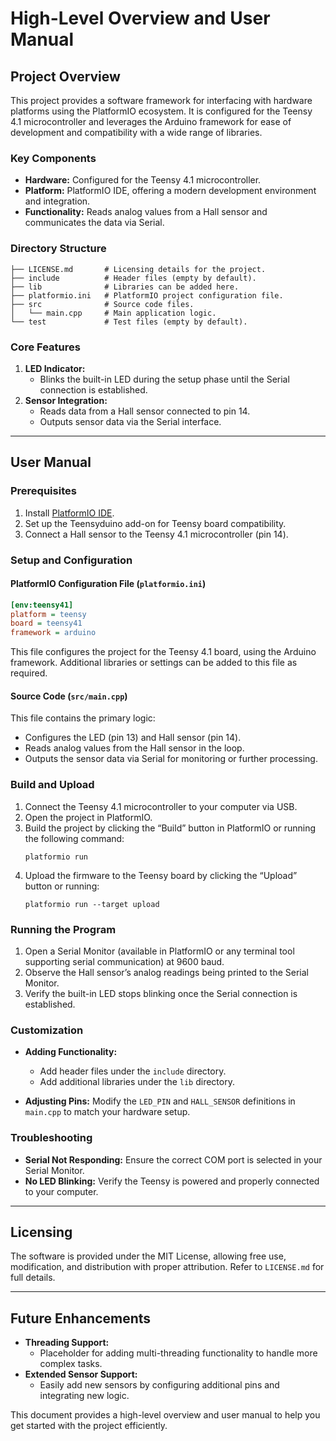 # High-Level Overview and User Manual

## Project Overview

This project provides a software framework for interfacing with hardware platforms using the PlatformIO ecosystem. It is configured for the Teensy 4.1 microcontroller and leverages the Arduino framework for ease of development and compatibility with a wide range of libraries.

### Key Components

- **Hardware:** Configured for the Teensy 4.1 microcontroller.
- **Platform:** PlatformIO IDE, offering a modern development environment and integration.
- **Functionality:** Reads analog values from a Hall sensor and communicates the data via Serial.

### Directory Structure

```
├── LICENSE.md       # Licensing details for the project.
├── include          # Header files (empty by default).
├── lib              # Libraries can be added here.
├── platformio.ini   # PlatformIO project configuration file.
├── src              # Source code files.
│   └── main.cpp     # Main application logic.
└── test             # Test files (empty by default).
```

### Core Features

1. **LED Indicator:**
   - Blinks the built-in LED during the setup phase until the Serial connection is established.
2. **Sensor Integration:**
   - Reads data from a Hall sensor connected to pin 14.
   - Outputs sensor data via the Serial interface.

---

## User Manual

### Prerequisites

1. Install [PlatformIO IDE](https://platformio.org/).
2. Set up the Teensyduino add-on for Teensy board compatibility.
3. Connect a Hall sensor to the Teensy 4.1 microcontroller (pin 14).

### Setup and Configuration

#### PlatformIO Configuration File (`platformio.ini`)

```ini
[env:teensy41]
platform = teensy
board = teensy41
framework = arduino
```

This file configures the project for the Teensy 4.1 board, using the Arduino framework. Additional libraries or settings can be added to this file as required.

#### Source Code (`src/main.cpp`)

This file contains the primary logic:
- Configures the LED (pin 13) and Hall sensor (pin 14).
- Reads analog values from the Hall sensor in the loop.
- Outputs the sensor data via Serial for monitoring or further processing.

### Build and Upload

1. Connect the Teensy 4.1 microcontroller to your computer via USB.
2. Open the project in PlatformIO.
3. Build the project by clicking the “Build” button in PlatformIO or running the following command:
   ```
   platformio run
   ```
4. Upload the firmware to the Teensy board by clicking the “Upload” button or running:
   ```
   platformio run --target upload
   ```

### Running the Program

1. Open a Serial Monitor (available in PlatformIO or any terminal tool supporting serial communication) at 9600 baud.
2. Observe the Hall sensor’s analog readings being printed to the Serial Monitor.
3. Verify the built-in LED stops blinking once the Serial connection is established.

### Customization

- **Adding Functionality:**
  - Add header files under the `include` directory.
  - Add additional libraries under the `lib` directory.

- **Adjusting Pins:**
  Modify the `LED_PIN` and `HALL_SENSOR` definitions in `main.cpp` to match your hardware setup.

### Troubleshooting

- **Serial Not Responding:**
  Ensure the correct COM port is selected in your Serial Monitor.
- **No LED Blinking:**
  Verify the Teensy is powered and properly connected to your computer.

---

## Licensing

The software is provided under the MIT License, allowing free use, modification, and distribution with proper attribution. Refer to `LICENSE.md` for full details.

---

## Future Enhancements

- **Threading Support:**
  - Placeholder for adding multi-threading functionality to handle more complex tasks.
- **Extended Sensor Support:**
  - Easily add new sensors by configuring additional pins and integrating new logic.

This document provides a high-level overview and user manual to help you get started with the project efficiently.


